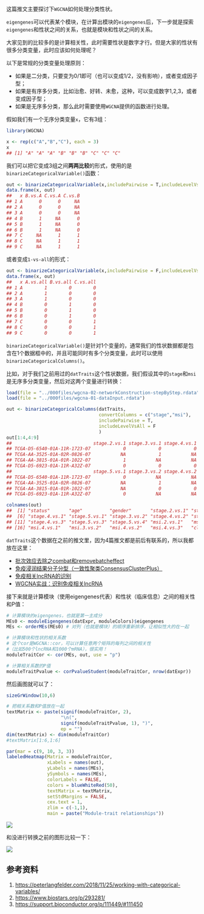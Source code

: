 这篇推文主要探讨下`WGCNA`如何处理分类性状。

`eigengenes`可以代表某个模块，在计算出模块的`eigengenes`后，下一步就是探索`eigengenes`和性状之间的关系，也就是模块和性状之间的关系。

大家见到的比较多的是计算相关性，此时需要性状是数字才行。但是大家的性状有很多分类变量，此时应该如何处理呢？

以下是常规的分类变量处理原则：

- 如果是二分类，只要变为0/1即可（也可以变成1/2，没有影响），或者变成因子型；
- 如果是有序多分类，比如治愈、好转、未愈，这种，可以变成数字1,2,3，或者变成因子型；
- 如果是无序多分类，那么此时需要使用`WGCNA`提供的函数进行处理。

假如我们有一个无序分类变量`x`，它有3组：


```r
library(WGCNA)

x <- rep(c("A","B","C"), each = 3)
x
## [1] "A" "A" "A" "B" "B" "B" "C" "C" "C"
```

我们可以把它变成3组之间**两两比较**的形式，使用的是`binarizeCategoricalVariable()`函数：


```r
out <- binarizeCategoricalVariable(x,includePairwise = T,includeLevelVsAll = F)
data.frame(x, out)
##   x B.vs.A C.vs.A C.vs.B
## 1 A      0      0     NA
## 2 A      0      0     NA
## 3 A      0      0     NA
## 4 B      1     NA      0
## 5 B      1     NA      0
## 6 B      1     NA      0
## 7 C     NA      1      1
## 8 C     NA      1      1
## 9 C     NA      1      1
```

或者变成`1-vs-all`的形式：


```r
out <- binarizeCategoricalVariable(x,includePairwise = F,includeLevelVsAll = T)
data.frame(x, out)
##   x A.vs.all B.vs.all C.vs.all
## 1 A        1        0        0
## 2 A        1        0        0
## 3 A        1        0        0
## 4 B        0        1        0
## 5 B        0        1        0
## 6 B        0        1        0
## 7 C        0        0        1
## 8 C        0        0        1
## 9 C        0        0        1
```

`binarizeCategoricalVariable()`是针对1个变量的，通常我们的性状数据都是包含在1个数据框中的，并且可能同时有多个分类变量，此时可以使用`binarizeCategoricalColumns()`。

比如，对于我们之前用过的`datTraits`这个性状数据，我们假设其中的`stage`和`msi`是无序多分类变量，然后对这两个变量进行转换：


```r
load(file = "../000files/wgcna-02-networkConstruction-stepByStep.rdata")
load(file = "../000files/wgcna-01-dataInput.rdata")

out <- binarizeCategoricalColumns(datTraits,
                                  convertColumns = c("stage","msi"),
                                  includePairwise = T,
                                  includeLevelVsAll = F
                                  )
out[1:4,4:9]
##                              stage.2.vs.1 stage.3.vs.1 stage.4.vs.1
## TCGA-D5-6540-01A-11R-1723-07            0            0            0
## TCGA-AA-3525-01A-02R-0826-07           NA            1           NA
## TCGA-AA-3815-01A-01R-1022-07            1           NA           NA
## TCGA-D5-6923-01A-11R-A32Z-07            0            0            0
##                              stage.5.vs.1 stage.3.vs.2 stage.4.vs.2
## TCGA-D5-6540-01A-11R-1723-07            0           NA           NA
## TCGA-AA-3525-01A-02R-0826-07           NA            1           NA
## TCGA-AA-3815-01A-01R-1022-07           NA            0            0
## TCGA-D5-6923-01A-11R-A32Z-07            0           NA           NA

colnames(out)
##  [1] "status"       "age"          "gender"       "stage.2.vs.1" "stage.3.vs.1"
##  [6] "stage.4.vs.1" "stage.5.vs.1" "stage.3.vs.2" "stage.4.vs.2" "stage.5.vs.2"
## [11] "stage.4.vs.3" "stage.5.vs.3" "stage.5.vs.4" "msi.2.vs.1"   "msi.3.vs.1"  
## [16] "msi.4.vs.1"   "msi.3.vs.2"   "msi.4.vs.2"   "msi.4.vs.3"   "cluster"
```

`datTraits`这个数据在之前的推文里，因为4篇推文都是前后有联系的，所以我都放在这里：

- [批次效应去除之combat和removebatcheffect](https://mp.weixin.qq.com/s/yRUmVTimI9f9itoHWxyYrA)
- [免疫浸润结果分子分型（一致性聚类ConsensusClusterPlus）](https://mp.weixin.qq.com/s/96s_hfBH0HjLvvTfNgTIlQ)
- [免疫相关lncRNA的识别](https://mp.weixin.qq.com/s/jrgZ6brGyrh1cAnW6Ddp3w)
- [WGCNA实战：识别免疫相关lncRNA](https://mp.weixin.qq.com/s/Pr33WscVtNQQaoryxTiJ-Q)

接下来就是计算模块（使用eigengenes代表）和性状（临床信息）之间的相关性和P值：


```r
# 计算模块的eigengenes，也就是第一主成分
MEs0 <- moduleEigengenes(datExpr, moduleColors)$eigengenes
MEs <- orderMEs(MEs0) # 对列（也就是模块）的顺序重新排序，让相似性大的在一起

# 计算模块和性状的相关系数
# 这个cor是WGCNA::cor，可以计算任意两个矩阵的每列之间的相关性
#（比如500个lncRNA和1000个mRNA），很实用！
moduleTraitCor <- cor(MEs, out, use = "p")

# 计算相关系数的P值
moduleTraitPvalue <- corPvalueStudent(moduleTraitCor, nrow(datExpr))
```

然后画图就可以了：


```r
sizeGrWindow(10,6)

# 把相关系数和P值放在一起
textMatrix <- paste(signif(moduleTraitCor, 2),
                    "\n(",
                    signif(moduleTraitPvalue, 1), ")", 
                    ep = "")
dim(textMatrix) <- dim(moduleTraitCor)
#textMatrix[1:6,1:6]

par(mar = c(9, 10, 3, 3))
labeledHeatmap(Matrix = moduleTraitCor,
               xLabels = names(out),
               yLabels = names(MEs),
               ySymbols = names(MEs),
               colorLabels = FALSE,
               colors = blueWhiteRed(50),
               textMatrix = textMatrix,
               setStdMargins = FALSE,
               cex.text = 1,
               zlim = c(-1,1),
               main = paste("Module-trait relationships"))
```

![](https://aliyun-bucket0324.oss-cn-shanghai.aliyuncs.com/img/image-20230917104259080.png)

和没进行转换之前的图形比较一下：

![](https://aliyun-bucket0324.oss-cn-shanghai.aliyuncs.com/img/image-20230604184748762.png)

## 参考资料

1. https://peterlangfelder.com/2018/11/25/working-with-categorical-variables/
2. https://www.biostars.org/p/293281/
3. https://support.bioconductor.org/p/111449/#111450

